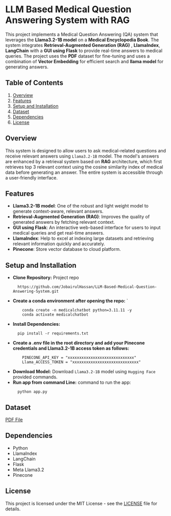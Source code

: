 # LLM Based Medical Question Answering System with RAG
This project implements a Medical Question Answering (QA) system that leverages the **Llama3.2-1B model** on a **Medical Encyclopedia Book**. The system integrates **Retrieval-Augmented Generation (RAG)** , **LlamaIndex**, **LangChain** with a **GUI using Flask** to provide real-time answers to medical queries. The project uses the **PDF** dataset for fine-tuning and uses a combination of **Vector Embedding** for efficient search and **llama model** for generating answers.

## Table of Contents

1. [Overview](#overview)
2. [Features](#features)
3. [Setup and Installation](#setup-and-installation)
4. [Dataset](#dataset)
5. [Dependencies](#dependencies)
6. [License](#license)

## Overview

This system is designed to allow users to ask medical-related questions and receive relevant answers using `Llama3.2-1B` model. The model's answers are enhanced by a retrieval system based on **RAG** architecture, which first retrieves top 3 relevant context using the cosine similarity index of medical data before generating an answer. The entire system is accessible through a user-friendly interface.

## Features

- **Llama3.2-1B model**: One of the robust and light weight model to generate context-aware, relevant answers.
- **Retrieval-Augmented Generation (RAG)**: Improves the quality of generated answers by fetching relevant context.
- **GUI using Flask**: An interactive web-based interface for users to input medical queries and get real-time answers.
- **LlamaIndex**: Help to excel at indexing large datasets and retrieving relevant information quickly and accurately.
- **Pinecone**: Store vector database to cloud platform.

## Setup and Installation

- **Clone Repository:** Project repo
    ```
      https://github.com/JobairulHassan/LLM-Based-Medical-Question-Answering-System.git
    ```
- **Create a conda environment after opening the repo:** `
    ```
        conda create -n medicalchatbot python=3.11.11 -y
        conda activate medicalchatbot
    ```
- **Install Dependencies:**
    ```
      pip install -r requirements.txt
    ```
- **Create a .env file in the root directory and add your Pinecone credentials and Llama3.2-1B access token as follows:** 
    ```
        PINECONE_API_KEY = "xxxxxxxxxxxxxxxxxxxxxxxxxxxxx"
        Llama_ACCESS_TOKEN = "xxxxxxxxxxxxxxxxxxxxxxxxxxxxx"
    ```
- **Download Model:** Download `Llama3.2-1B` model using `Hugging Face` provided commands.
- **Run app from command Line:** command to run the app:
    ```
      python app.py
    ```

## Dataset

[PDF File](https://github.com/JobairulHassan/LLM-Based-Medical-Question-Answering-System/blob/main/data/Encyclopedia%20of%20Medicine.pdf)

## Dependencies

- Python
- LlamaIndex
- LangChain
- Flask
- Meta Llama3.2
- Pinecone

## License

This project is licensed under the MIT License - see the [LICENSE](LICENSE) file for details.
